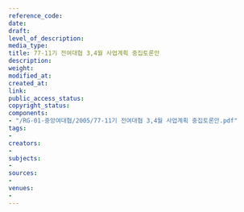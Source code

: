 ```yaml
---
reference_code: 
date: 
draft: 
level_of_description: 
media_type: 
title: 77-11기 전여대협 3,4월 사업계획 중집토론안
description: 
weight: 
modified_at: 
created_at: 
link: 
public_access_status: 
copyright_status: 
components:
- "/RG-01-중앙여대협/2005/77-11기 전여대협 3,4월 사업계획 중집토론안.pdf"
tags:
- 
creators:
- 
subjects:
- 
sources:
- 
venues:
- 
---
```

